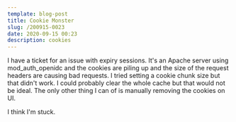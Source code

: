 ```yaml
---
template: blog-post
title: Cookie Monster
slug: /200915-0023
date: 2020-09-15 00:23
description: cookies
---
```

I have a ticket for an issue with expiry sessions.  It's an Apache server using mod_auth_openidc and the cookies are piling up and the size of the request headers are causing bad requests.  I tried setting a cookie chunk size but that didn't work.  I could probably clear the whole cache but that would not be ideal.  The only other thing I can of is manually removing the cookies on UI.  

I think I'm stuck.